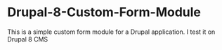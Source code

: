 # Drupal-8-Custom-Form-Module
This is a simple custom form module for a Drupal application. I test it on Drupal 8 CMS

